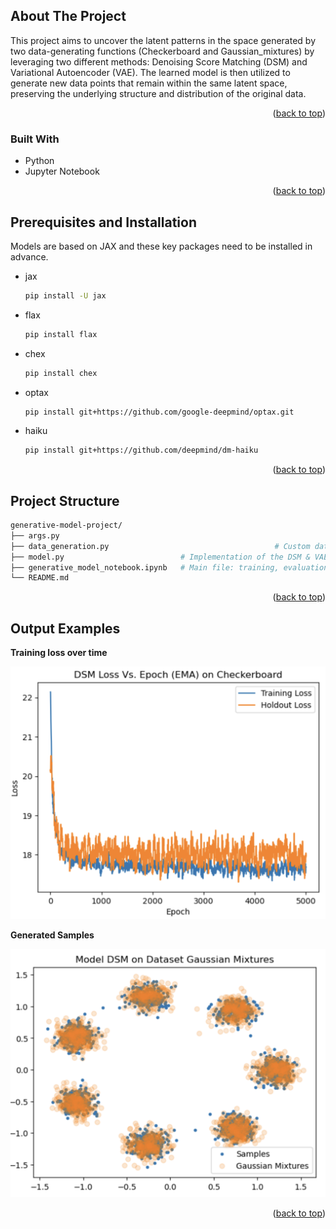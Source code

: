## About The Project

This project aims to uncover the latent patterns in the space generated by two data-generating functions (Checkerboard and Gaussian_mixtures) by leveraging two different methods: Denoising Score Matching (DSM) and Variational Autoencoder (VAE). The learned model is then utilized to generate new data points that remain within the same latent space, preserving the underlying structure and distribution of the original data.

<p align="right">(<a href="#readme-top">back to top</a>)</p>



### Built With

* Python
* Jupyter Notebook

<p align="right">(<a href="#readme-top">back to top</a>)</p>

<!-- GETTING STARTED -->



## Prerequisites and Installation

 Models are based on JAX and these key packages need to be installed in advance.
* jax

  ```sh
  pip install -U jax
  ```

* flax

  ```sh
  pip install flax
  ```

* chex

  ```sh
  pip install chex
  ```

* optax

  ```sh
  pip install git+https://github.com/google-deepmind/optax.git
  ```

* haiku

  ```sh
  pip install git+https://github.com/deepmind/dm-haiku
  ```

  

<p align="right">(<a href="#readme-top">back to top</a>)</p>



<!-- USAGE EXAMPLES -->

## Project Structure

```sh
generative-model-project/
├── args.py														             # Model configs
├── data_generation.py 								       # Custom data generation
├── model.py                          # Implementation of the DSM & VAE
├── generative_model_notebook.ipynb   # Main file: training, evaluation, visualization
└── README.md                          
```



<p align="right">(<a href="#readme-top">back to top</a>)</p>



<!-- ROADMAP -->
## Output Examples

**Training loss over time**

![image-20250403085604512](images/loss.png)



**Generated Samples**

![image-20250403085723286](images/samples.png)

<p align="right">(<a href="#readme-top">back to top</a>)</p>



<!-- CONTRIBUTING -->
